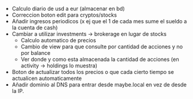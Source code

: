 - Calculo diario de usd a eur (almacenar en bd)
- Correccion boton edit para cryptos/stocks
- Añadir ingresos periodicos (x ej que el 1 de cada mes sume el sueldo a la cuenta de cash)
- Cambiar a utilizar investments -> brokerage en lugar de stocks
    - Calculo automatico de precios
    - Cambio de view para que consulte por cantidad de acciones y no por balance
    - Ver donde y como esta almacenada la cantidad de acciones (en activity -> holdings lo muestra)
- Boton de actualizar todos los precios o que cada cierto tiempo se actualicen automaticamente
- Añadir dominio al DNS para entrar desde maybe.local en vez de desde la IP. 
